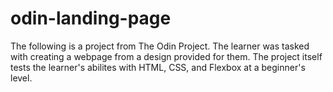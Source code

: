 # odin-landing-page

The following is a project from The Odin Project. The learner was tasked with creating a webpage
from a design provided for them. The project itself tests the learner's abilites with HTML, CSS, 
and Flexbox at a beginner's level.